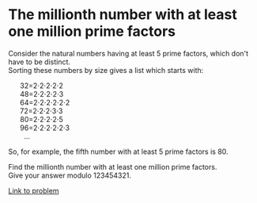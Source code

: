 # The millionth number with at least one million prime factors

<p>
Consider the natural numbers having at least 5 prime factors, which don't have to be distinct.<br /> Sorting these numbers by size gives a list which starts with:
</p>
<ul style="list-style:none;"><li>32=2⋅2⋅2⋅2⋅2</li>
<li>48=2⋅2⋅2⋅2⋅3</li>
<li>64=2⋅2⋅2⋅2⋅2⋅2</li>
<li>72=2⋅2⋅2⋅3⋅3</li>
<li>80=2⋅2⋅2⋅2⋅5</li>
<li>96=2⋅2⋅2⋅2⋅2⋅3</li>
<li>   ...</li></ul><p>
So, for example, the fifth number with at least 5 prime factors is 80.
</p>
<p>
Find the millionth number with at least one million prime factors.<br />  Give your answer modulo 123454321.
</p>

[Link to problem](https://projecteuler.net/problem=615)
